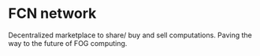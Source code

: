# FCN network
Decentralized marketplace to share/ buy and sell computations. Paving the way to the future of FOG computing.
